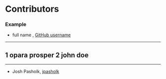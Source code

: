 # Contributors

### Example
- full name , [GitHub username](link)

---
1 opara prosper
2 john doe
---

---
- Josh Pasholk, [jpasholk](https://github.com/jpasholk)
